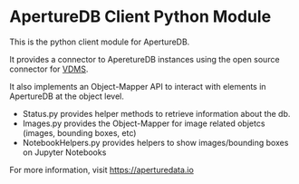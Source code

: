 # ApertureDB Client Python Module

This is the python client module for ApertureDB.

It provides a connector to AperetureDB instances using 
the open source connector for [VDMS](https://github.com/IntelLabs/vdms).

It also implements an Object-Mapper API to interact with 
elements in ApertureDB at the object level.

* Status.py provides helper methods to retrieve information about the db.
* Images.py provides the Object-Mapper for image related objetcs (images, bounding boxes, etc)
* NotebookHelpers.py provides helpers to show images/bounding boxes on Jupyter Notebooks

For more information, visit https://aperturedata.io
